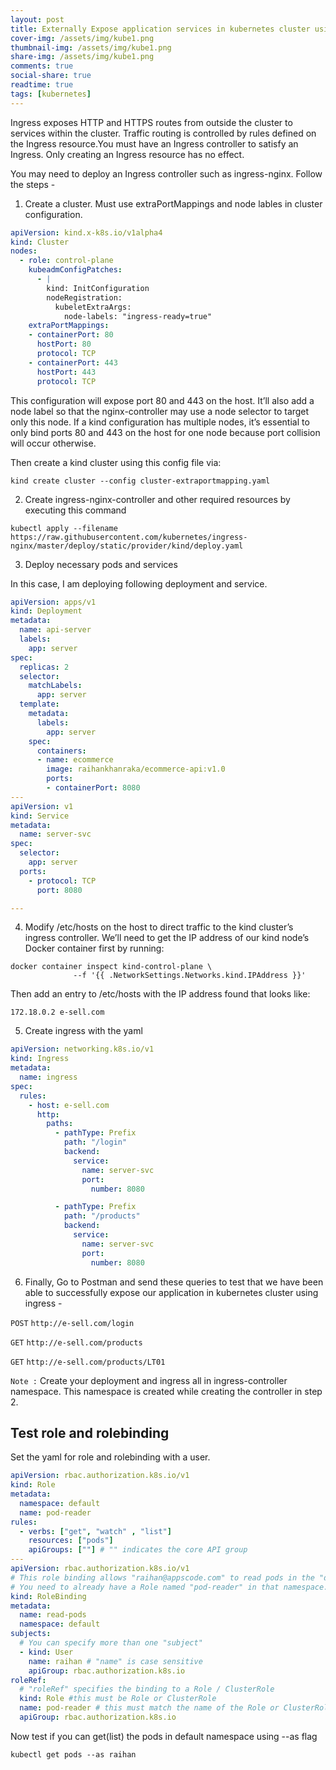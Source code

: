 ```yaml
---
layout: post
title: Externally Expose application services in kubernetes cluster using ingress
cover-img: /assets/img/kube1.png
thumbnail-img: /assets/img/kube1.png
share-img: /assets/img/kube1.png
comments: true
social-share: true
readtime: true
tags: [kubernetes]
---
```

<!-- Google Tag Manager (noscript) -->
<noscript><iframe src="https://www.googletagmanager.com/ns.html?id=GTM-KZRMQJ3"
height="0" width="0" style="display:none;visibility:hidden"></iframe></noscript>
<!-- End Google Tag Manager (noscript) -->

Ingress exposes HTTP and HTTPS routes from outside the cluster to services within the cluster. Traffic routing is controlled by rules defined on the Ingress resource.You must have an Ingress controller to satisfy an Ingress. Only creating an Ingress resource has no effect.

You may need to deploy an Ingress controller such as ingress-nginx. Follow the steps - 

1. Create a cluster. Must use extraPortMappings and node lables in cluster configuration.

```yaml
apiVersion: kind.x-k8s.io/v1alpha4
kind: Cluster
nodes:
  - role: control-plane
    kubeadmConfigPatches:
      - |
        kind: InitConfiguration
        nodeRegistration:
          kubeletExtraArgs:
            node-labels: "ingress-ready=true"
    extraPortMappings:
    - containerPort: 80
      hostPort: 80
      protocol: TCP
    - containerPort: 443
      hostPort: 443
      protocol: TCP
```

This configuration will expose port 80 and 443 on the host. It’ll also add a node label so that the nginx-controller may use a node selector to target only this node. If a kind configuration has multiple nodes, it’s essential to only bind ports 80 and 443 on the host for one node because port collision will occur otherwise.

Then create a kind cluster using this config file via:

`kind create cluster --config cluster-extraportmapping.yaml`

2. Create ingress-nginx-controller and other required resources by executing this command

  `kubectl apply --filename https://raw.githubusercontent.com/kubernetes/ingress-nginx/master/deploy/static/provider/kind/deploy.yaml`
  
3. Deploy necessary pods and services

In this case, I am deploying following deployment and service.

```yaml
apiVersion: apps/v1
kind: Deployment
metadata:
  name: api-server
  labels:
    app: server
spec:
  replicas: 2
  selector:
    matchLabels:
      app: server
  template:
    metadata:
      labels:
        app: server
    spec:
      containers:
      - name: ecommerce
        image: raihankhanraka/ecommerce-api:v1.0
        ports:
        - containerPort: 8080
---
apiVersion: v1
kind: Service
metadata:
  name: server-svc
spec:
  selector:
    app: server
  ports:
    - protocol: TCP
      port: 8080

---

```

4. Modify /etc/hosts on the host to direct traffic to the kind cluster’s ingress controller. We’ll need to get the IP address of our kind node’s Docker container first by running:

```azure
docker container inspect kind-control-plane \
              --f '{{ .NetworkSettings.Networks.kind.IPAddress }}'
```

Then add an entry to /etc/hosts with the IP address found that looks like:

`172.18.0.2 e-sell.com`

5. Create ingress with the yaml

```yaml
apiVersion: networking.k8s.io/v1
kind: Ingress
metadata:
  name: ingress
spec:
  rules:
    - host: e-sell.com
      http:
        paths:
          - pathType: Prefix
            path: "/login"
            backend:
              service:
                name: server-svc
                port:
                  number: 8080

          - pathType: Prefix
            path: "/products"
            backend:
              service:
                name: server-svc
                port:
                  number: 8080
```

6. Finally, Go to Postman and send these queries to test that we have been able to successfully expose our application in kubernetes cluster using ingress -

`POST` `http://e-sell.com/login`

`GET` `http://e-sell.com/products`

`GET` `http://e-sell.com/products/LT01`

`Note :` Create your deployment and ingress all in ingress-controller namespace. This namespace is created while creating the controller in step 2.

## Test role and rolebinding

Set the yaml for role and rolebinding with a user.

```yaml
apiVersion: rbac.authorization.k8s.io/v1
kind: Role
metadata:
  namespace: default
  name: pod-reader
rules:
  - verbs: ["get", "watch" , "list"]
    resources: ["pods"]
    apiGroups: [""] # "" indicates the core API group
---
apiVersion: rbac.authorization.k8s.io/v1
# This role binding allows "raihan@appscode.com" to read pods in the "default" namespace.
# You need to already have a Role named "pod-reader" in that namespace.
kind: RoleBinding
metadata:
  name: read-pods
  namespace: default
subjects:
  # You can specify more than one "subject"
  - kind: User
    name: raihan # "name" is case sensitive
    apiGroup: rbac.authorization.k8s.io
roleRef:
  # "roleRef" specifies the binding to a Role / ClusterRole
  kind: Role #this must be Role or ClusterRole
  name: pod-reader # this must match the name of the Role or ClusterRole you wish to bind to
  apiGroup: rbac.authorization.k8s.io
```

Now test if you can get(list) the pods in default namespace using --as flag

```azure
kubectl get pods --as raihan
```
